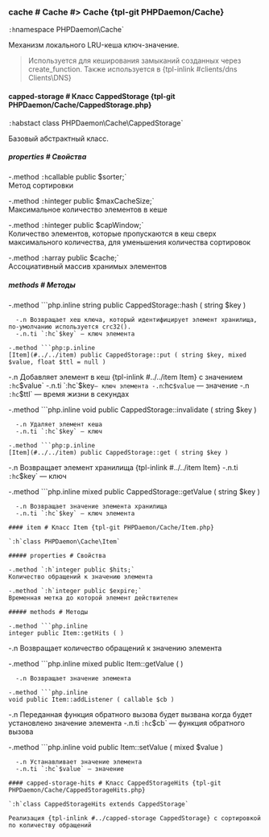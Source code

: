 ### cache # Cache #> Cache {tpl-git PHPDaemon/Cache}

`:h`namespace PHPDaemon\Cache`

Механизм локального LRU-кеша ключ-значение.

> Используется для кеширования замыканий созданных через create_function. Также используется в {tpl-inlink #clients/dns Clients\DNS}

#### capped-storage # Класс CappedStorage {tpl-git PHPDaemon/Cache/CappedStorage.php}

`:h`abstact class PHPDaemon\Cache\CappedStorage`

Базовый абстрактный класс.

##### properties # Свойства

 -.method `:h`callable public $sorter;`  
 Метод сортировки

 -.method `:h`integer public $maxCacheSize;`  
 Максимальное количество элементов в кеше

 -.method `:h`integer public $capWindow;`  
Количество элементов, которые пропускаются в кеш сверх максимального количества, для уменьшения количества сортировок

 -.method `:h`array public $cache;`  
 Ассоциативный массив хранимых элементов

##### methods # Методы

 -.method ```php.inline
 string public CappedStorage::hash ( string $key )
 ```
   -.n Возвращает хеш ключа, который идентифицирует элемент хранилища, по-умолчанию используется crc32().
   -.n.ti `:hc`$key` — ключ элемента

 -.method ```php:p.inline
 [Item](#../../item) public CappedStorage::put ( string $key, mixed $value, float $ttl = null )
 ```
   -.n Добавляет элемент в кеш {tpl-inlink #../../item Item} с значением `:hc`$value`
   -.n.ti `:hc`$key` — ключ элемента
   -.n `:hc`$value` — значение
   -.n `:hc`$ttl` — время жизни в секундах

 -.method ```php.inline
 void public CappedStorage::invalidate ( string $key )
 ```
   -.n Удаляет элемент кеша
   -.n.ti `:hc`$key` — ключ

 -.method ```php:p.inline
 [Item](#../../item) public CappedStorage::get ( string $key )
 ```
   -.n Возвращает элемент хранилища {tpl-inlink #../../item Item}
   -.n.ti `:hc`$key` — ключ

 -.method ```php.inline
 mixed public CappedStorage::getValue ( string $key )
 ```
   -.n Возвращает значение элемента хранилища
   -.n.ti `:hc`$key` — ключ элемента

#### item # Класс Item {tpl-git PHPDaemon/Cache/Item.php}

`:h`class PHPDaemon\Cache\Item`

##### properties # Свойства

 -.method `:h`integer public $hits;`  
 Количество обращений к значению элемента

 -.method `:h`integer public $expire;`  
 Временная метка до которой элемент действителен

##### methods # Методы

 -.method ```php.inline
 integer public Item::getHits ( )
 ```
   -.n Возвращает количество обращений к значению элемента

 -.method ```php.inline
 mixed public Item::getValue ( )
 ```
   -.n Возвращает значение элемента

 -.method ```php.inline
 void public Item::addListener ( callable $cb )
 ```
   -.n Переданная функция обратного вызова будет вызвана когда будет установлено значение элемента
   -.n.ti `:hc`$cb` — функция обратного вызова

 -.method ```php.inline
 void public Item::setValue ( mixed $value )
 ```
   -.n Устанавливает значение элемента
   -.n.ti `:hc`$value` — значение

#### capped-storage-hits # Класс CappedStorageHits {tpl-git PHPDaemon/Cache/CappedStorageHits.php}

`:h`class CappedStorageHits extends CappedStorage`

Реализация {tpl-inlink #../capped-storage CappedStorage} с сортировкой по количеству обращений

